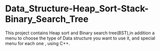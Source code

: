 # Data_Structure-Heap_Sort-Stack-Binary_Search_Tree
This project contains Heap sort and Binary search tree(BST),in addition a menu to choose the type of Data structure you want to use it, and special menu for each one , using C++. 
